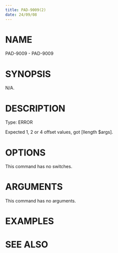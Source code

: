 ```yaml
---
title: PAD-9009(2)
date: 24/09/08
---
```


# NAME

PAD-9009 - PAD-9009

# SYNOPSIS

N/A.

# DESCRIPTION

Type: ERROR

Expected 1, 2 or 4 offset values, got [llength $args].

# OPTIONS

This command has no switches.

# ARGUMENTS

This command has no arguments.

# EXAMPLES

# SEE ALSO
